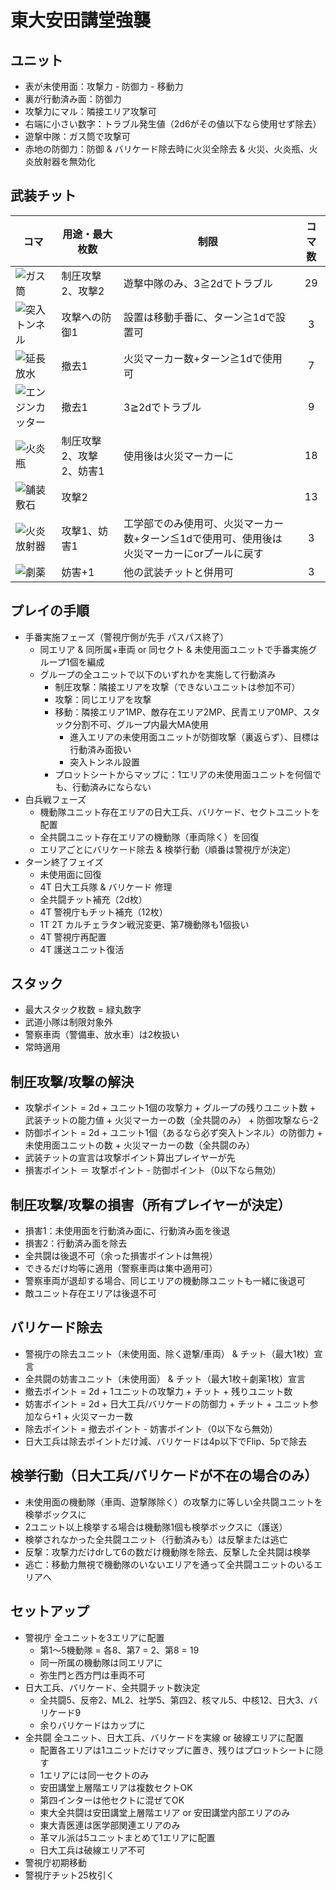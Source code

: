 # 東大安田講堂強襲

## ユニット
- 表が未使用面：攻撃力 - 防御力 - 移動力
- 裏が行動済み面：防御力
- 攻撃力にマル：隣接エリア攻撃可
- 右端に小さい数字：トラブル発生値（2d6がその値以下なら使用せず除去）
- 遊撃中隊：ガス筒で攻撃可
- 赤地の防御力：防御 & バリケード除去時に火災全除去 & 火災、火炎瓶、火炎放射器を無効化

## 武装チット
|コマ|用途・最大枚数|制限|コマ数|
|----|----|----|:----:|
|![ガス筒](https://farm8.staticflickr.com/7862/45518524385_0bdf3e2e1e_s.jpg)|制圧攻撃2、攻撃2|遊撃中隊のみ、3≧2dでトラブル|29|
|![突入トンネル](https://farm8.staticflickr.com/7912/45518523905_fed15e44ea_s.jpg)|攻撃への防御1|設置は移動手番に、ターン≧1dで設置可|3|
|![延長放水](https://farm5.staticflickr.com/4894/45518524505_f8ba2d7d01_s.jpg)|撤去1|火災マーカー数+ターン≧1dで使用可|7|
|![エンジンカッター](https://farm5.staticflickr.com/4820/32559117628_5bf2640c1f_s.jpg)|撤去1|3≧2dでトラブル|9|
|![火炎瓶](https://farm8.staticflickr.com/7833/45518524045_81c13f6594_s.jpg)|制圧攻撃2、攻撃2、妨害1|使用後は火災マーカーに|18|
|![舗装敷石](https://farm5.staticflickr.com/4846/45518524225_e4c625f591_s.jpg)|攻撃2||13|
|![火炎放射器](https://farm8.staticflickr.com/7850/32559117328_cde84977ff_s.jpg)|攻撃1、妨害1|工学部でのみ使用可、火災マーカー数+ターン≦1dで使用可、使用後は火災マーカーにorプールに戻す|3|
|![劇薬](https://farm8.staticflickr.com/7900/32559117498_0b03111176_s.jpg)|妨害+1|他の武装チットと併用可|3|

## プレイの手順
- 手番実施フェーズ（警視庁側が先手 パスパス終了）
  - 同エリア & 同所属+車両 or 同セクト & 未使用面ユニットで手番実施グループ1個を編成
  - グループの全ユニットで以下のいずれかを実施して行動済み
    - 制圧攻撃：隣接エリアを攻撃（できないユニットは参加不可）
    - 攻撃：同じエリアを攻撃
    - 移動：隣接エリア1MP、敵存在エリア2MP、民青エリア0MP、スタック分割不可、グループ内最大MA使用
      - 進入エリアの未使用面ユニットが防御攻撃（裏返らず）、目標は行動済み面扱い
      - 突入トンネル設置
    - プロットシートからマップに：1エリアの未使用面ユニットを何個でも、行動済みにならない
- 白兵戦フェーズ
  - 機動隊ユニット存在エリアの日大工兵、バリケード、セクトユニットを配置
  - 全共闘ユニット存在エリアの機動隊（車両除く）を回復
  - エリアごとにバリケード除去 & 検挙行動（順番は警視庁が決定）
 - ターン終了フェイズ
   - 未使用面に回復
   - 4T 日大工兵隊 & バリケード 修理
   - 全共闘チット補充（2d枚）
   - 4T 警視庁もチット補充（12枚）
   - 1T 2T カルチェラタン戦況変更、第7機動隊も1個扱い
   - 4T 警視庁再配置
   - 4T 護送ユニット復活

## スタック
- 最大スタック枚数 = 緑丸数字
- 武道小隊は制限対象外
- 警察車両（警備車、放水車）は2枚扱い
- 常時適用

## 制圧攻撃/攻撃の解決
- 攻撃ポイント = 2d + ユニット1個の攻撃力 + グループの残りユニット数 + 武装チットの能力値 + 火災マーカーの数（全共闘のみ） + 防御攻撃なら-2
- 防御ポイント = 2d + ユニット1個（あるなら必ず突入トンネル）の防御力 + 未使用面ユニットの数 + 火災マーカーの数（全共闘のみ）
- 武装チットの宣言は攻撃ポイント算出プレイヤーが先
- 損害ポイント ＝ 攻撃ポイント - 防御ポイント（0以下なら無効）

## 制圧攻撃/攻撃の損害（所有プレイヤーが決定）
- 損害1：未使用面を行動済み面に、行動済み面を後退
- 損害2：行動済み面を除去
- 全共闘は後退不可（余った損害ポイントは無視）
- できるだけ均等に適用（警察車両は集中適用可）
- 警察車両が退却する場合、同じエリアの機動隊ユニットも一緒に後退可
- 敵ユニット存在エリアは後退不可

## バリケード除去
- 警視庁の除去ユニット（未使用面、除く遊撃/車両） & チット（最大1枚）宣言
- 全共闘の妨害ユニット（未使用面） & チット（最大1枚＋劇薬1枚）宣言
- 撤去ポイント = 2d + 1ユニットの攻撃力 + チット + 残りユニット数
- 妨害ポイント = 2d + 日大工兵/バリケードの防御力 + チット + ユニット参加なら+1 + 火災マーカー数
- 除去ポイント = 撤去ポイント - 妨害ポイント（0以下なら無効）
- 日大工兵は除去ポイントだけ減、バリケードは4p以下でFlip、5pで除去

## 検挙行動（日大工兵/バリケードが不在の場合のみ）
- 未使用面の機動隊（車両、遊撃隊除く）の攻撃力に等しい全共闘ユニットを検挙ボックスに
- 2ユニット以上検挙する場合は機動隊1個も検挙ボックスに（護送）
- 検挙されなかった全共闘ユニット（行動済みも）は反撃または逃亡
- 反撃：攻撃力だけdrして6の数だけ機動隊を除去、反撃した全共闘は検挙
- 逃亡：移動力無視で機動隊のいないエリアを通って全共闘ユニットのいるエリアへ

## セットアップ
- 警視庁 全ユニットを3エリアに配置
  - 第1～5機動隊 = 各8、第7 = 2、第8 = 19
  - 同一所属の機動隊は同エリアに
  - 弥生門と西方門は車両不可
- 日大工兵、バリケード、全共闘チット数決定
  - 全共闘5、反帝2、ML2、社学5、第四2、核マル5、中核12、日大3、バリケード9
  - 余りバリケードはカップに
- 全共闘 全ユニット、日大工兵、バリケードを実線 or 破線エリアに配置
  - 配置各エリアは1ユニットだけマップに置き、残りはプロットシートに隠す
  - 1エリアには同一セクトのみ
  - 安田講堂上層階エリアは複数セクトOK
  - 第四インターは他セクトに混ぜてOK
  - 東大全共闘は安田講堂上層階エリア or 安田講堂内部エリアのみ
  - 東大青医連は医学部関連エリアのみ
  - 革マル派は5ユニットまとめて1エリアに配置
  - 日大工兵は破線エリア不可
- 警視庁初期移動
- 警視庁チット25枚引く
